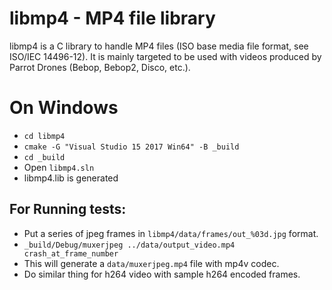 # libmp4 - MP4 file library

libmp4 is a C library to handle MP4 files (ISO base media file format, see ISO/IEC 14496-12).
It is mainly targeted to be used with videos produced by Parrot Drones (Bebop, Bebop2, Disco, etc.).

# On Windows
- `cd libmp4`
- `cmake -G "Visual Studio 15 2017 Win64" -B _build`
- `cd _build`
- Open `libmp4.sln`
- libmp4.lib is generated
## For Running tests: 
- Put a series of jpeg frames in `libmp4/data/frames/out_%03d.jpg` format. 
- `_build/Debug/muxerjpeg ../data/output_video.mp4 crash_at_frame_number`
- This will generate a `data/muxerjpeg.mp4` file with mp4v codec. 
- Do similar thing for h264 video with sample h264 encoded frames.

